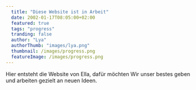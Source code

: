 ```yaml
---
  title: "Diese Website ist in Arbeit"
  date: 2002-01-17T08:05:00+02:00
  featured: true
  tags: "progress"
  tranding: false
  author: "Lya"
  authorThumb: "images/lya.png"
  thumbnail: /images/progress.png
  featureImage: /images/progress.png
---
```


Hier entsteht die Website von Ella, dafür möchten Wir unser bestes geben und arbeiten gezielt an neuen Ideen.